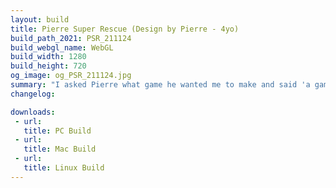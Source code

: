 ```yaml
---
layout: build
title: Pierre Super Rescue (Design by Pierre - 4yo)
build_path_2021: PSR_211124
build_webgl_name: WebGL
build_width: 1280
build_height: 720
og_image: og_PSR_211124.jpg
summary: "I asked Pierre what game he wanted me to make and said 'a game where I look for friends in the forest'. Here is the results after 2 full days of work."
changelog:

downloads:
 - url: 
   title: PC Build
 - url: 
   title: Mac Build
 - url: 
   title: Linux Build
---
```



